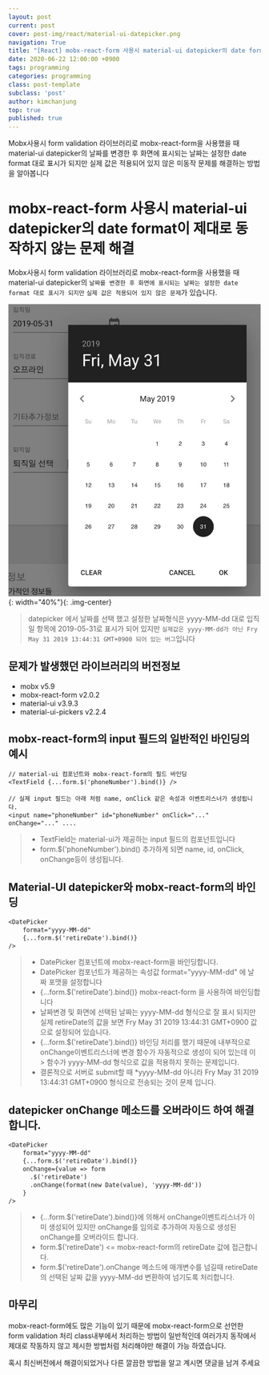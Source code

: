 ```yaml
---
layout: post
current: post
cover: post-img/react/material-ui-datepicker.png
navigation: True
title: "[React] mobx-react-form 사용시 material-ui datepicker의 date format이 미동작 해결 방법"
date: 2020-06-22 12:00:00 +0900
tags: programming
categories: programming
class: post-template
subclass: 'post'
author: kimchanjung
top: true
published: true
---
```


Mobx사용시 form validation 라이브러리로 mobx-react-form을 사용했을 때 material-ui datepicker의 날짜를 변경한 후 화면에 표시되는 날짜는 설정한 date format 대로 표시가 되지만 실제 값은 적용되어 있지 않은 미동작 문제를 해결하는 방법을 알아봅니다

# mobx-react-form 사용시 material-ui datepicker의 date format이 제대로 동작하지 않는 문제 해결
Mobx사용시 form validation 라이브러리로 mobx-react-form을 사용했을 때 material-ui datepicker의 `날짜를 변경한 후 화면에 표시되는 날짜는 설정한 date format 대로 표시가 되지만` `실제 값은 적용되어 있지 않은 문제`가 있습니다.

![material-ui-datepicker](/post-img/react/material-ui-datepicker.png){: width="40%"}{: .img-center}

> datepicker 에서 날짜를 선택 했고 설정한 날짜형식은 yyyy-MM-dd 대로 입직일 항목에 2019-05-31로 표시가 되어 있지만 `실제값은 yyyy-MM-dd가 아닌 Fry May 31 2019 13:44:31 GMT+0900 되어 있는 버그`입니다  

## 문제가 발생했던 라이브러리의 버전정보
- mobx v5.9
- mobx-react-form v2.0.2
- material-ui v3.9.3
- material-ui-pickers v2.2.4

## mobx-react-form의 input 필드의 일반적인 바인딩의 예시
```react
// material-ui 컴포넌트와 mobx-react-form의 필드 바인딩
<TextField {...form.$('phoneNumber').bind()} />

// 실제 input 필드는 아래 처럼 name, onClick 같은 속성과 이벤트리스너가 생성됩니다.
<input name="phoneNumber" id="phoneNumber" onClick="..." onChange="..." ....
```
> - TextField는 material-ui가 제공하는 input 필드의 컴포넌트입니다
> - form.$('phoneNumber').bind() 추가하게 되면 name, id, onClick, onChange등이 생성됩니다.

## Material-UI datepicker와 mobx-react-form의 바인딩
```react
<DatePicker
    format="yyyy-MM-dd"
    {...form.$('retireDate').bind()}
/>    
```
> - DatePicker 컴포넌트에 mobx-react-form을 바인딩합니다. 
> - DatePicker 컴포넌트가 제공하는 속성값 format="yyyy-MM-dd" 에 날짜 포맷을 설정합니다
> - {...form.$('retireDate').bind()} mobx-react-form 을 사용하여 바인딩합니다
> - 날짜변경 및 화면에 선택된 날짜는 yyyy-MM-dd 형식으로 잘 표시 되지만 실제 retireDate의 값을 보면 Fry May 31 2019 13:44:31 GMT+0900 값으로 설정되어 있습니다.
> - {...form.$('retireDate').bind()} 바인딩 처리를 했기 때문에 내부적으로 onChange이벤트리스너에 변경 함수가 자동적으로 생성이 되어 있는데 이 > 함수가 yyyy-MM-dd 형식으로 값을 적용하지 못하는 문제입니다.
> - 결론적으로 서버로 submit할 때 *yyyy-MM-dd 아니라 Fry May 31 2019 13:44:31 GMT+0900 형식으로 전송되는 것이 문제 입니다.

## datepicker onChange 메소드를 오버라이드 하여 해결합니다.
```react
<DatePicker
    format="yyyy-MM-dd"
    {...form.$('retireDate').bind()}
    onChange={value => form
      .$('retireDate')
      .onChange(format(new Date(value), 'yyyy-MM-dd'))
    }
/>    
```
> - {...form.$('retireDate').bind()}에 의해서 onChange이벤트리스너가 이미 생성되어 있지만 onChange를 임의로 추가하여 자동으로 생성된 onChange를 오버라이드 합니다.
> - form.$('retireDate') <= mobx-react-form의 retireDate 값에 접근합니다.
> - form.$('retireDate').onChange 메소드에 매개변수를 넘길때 retireDate의 선택된 날짜 값을 yyyy-MM-dd 변환하여 넘기도록 처리합니다.

## 마무리
mobx-react-form에도 많은 기능이 있기 때문에 mobx-react-form으로 선언한 form validation 처리 class내부에서 처리하는 방법이 일반적인데 여러가지 동작에서 제대로 작동하지 않고 제시한 방법처럼 처리해야만 해결이 가능 하였습니다.

혹시 최신버전에서 해결이되었거나 다른 깔끔한 방법을 알고 계시면 댓글을 남겨 주세요



